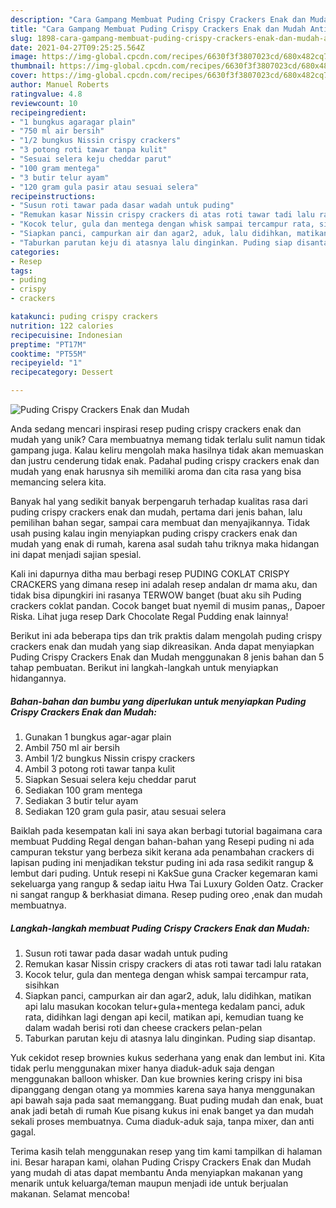 ```yaml
---
description: "Cara Gampang Membuat Puding Crispy Crackers Enak dan Mudah Anti Gagal"
title: "Cara Gampang Membuat Puding Crispy Crackers Enak dan Mudah Anti Gagal"
slug: 1898-cara-gampang-membuat-puding-crispy-crackers-enak-dan-mudah-anti-gagal
date: 2021-04-27T09:25:25.564Z
image: https://img-global.cpcdn.com/recipes/6630f3f3807023cd/680x482cq70/puding-crispy-crackers-enak-dan-mudah-foto-resep-utama.jpg
thumbnail: https://img-global.cpcdn.com/recipes/6630f3f3807023cd/680x482cq70/puding-crispy-crackers-enak-dan-mudah-foto-resep-utama.jpg
cover: https://img-global.cpcdn.com/recipes/6630f3f3807023cd/680x482cq70/puding-crispy-crackers-enak-dan-mudah-foto-resep-utama.jpg
author: Manuel Roberts
ratingvalue: 4.8
reviewcount: 10
recipeingredient:
- "1 bungkus agaragar plain"
- "750 ml air bersih"
- "1/2 bungkus Nissin crispy crackers"
- "3 potong roti tawar tanpa kulit"
- "Sesuai selera keju cheddar parut"
- "100 gram mentega"
- "3 butir telur ayam"
- "120 gram gula pasir atau sesuai selera"
recipeinstructions:
- "Susun roti tawar pada dasar wadah untuk puding"
- "Remukan kasar Nissin crispy crackers di atas roti tawar tadi lalu ratakan"
- "Kocok telur, gula dan mentega dengan whisk sampai tercampur rata, sisihkan"
- "Siapkan panci, campurkan air dan agar2, aduk, lalu didihkan, matikan api lalu masukan kocokan telur+gula+mentega kedalam panci, aduk rata, didihkan lagi dengan api kecil, matikan api, kemudian tuang ke dalam wadah berisi roti dan cheese crackers pelan-pelan"
- "Taburkan parutan keju di atasnya lalu dinginkan. Puding siap disantap."
categories:
- Resep
tags:
- puding
- crispy
- crackers

katakunci: puding crispy crackers 
nutrition: 122 calories
recipecuisine: Indonesian
preptime: "PT17M"
cooktime: "PT55M"
recipeyield: "1"
recipecategory: Dessert

---
```



![Puding Crispy Crackers Enak dan Mudah](https://img-global.cpcdn.com/recipes/6630f3f3807023cd/680x482cq70/puding-crispy-crackers-enak-dan-mudah-foto-resep-utama.jpg)

Anda sedang mencari inspirasi resep puding crispy crackers enak dan mudah yang unik? Cara membuatnya memang tidak terlalu sulit namun tidak gampang juga. Kalau keliru mengolah maka hasilnya tidak akan memuaskan dan justru cenderung tidak enak. Padahal puding crispy crackers enak dan mudah yang enak harusnya sih memiliki aroma dan cita rasa yang bisa memancing selera kita.

Banyak hal yang sedikit banyak berpengaruh terhadap kualitas rasa dari puding crispy crackers enak dan mudah, pertama dari jenis bahan, lalu pemilihan bahan segar, sampai cara membuat dan menyajikannya. Tidak usah pusing kalau ingin menyiapkan puding crispy crackers enak dan mudah yang enak di rumah, karena asal sudah tahu triknya maka hidangan ini dapat menjadi sajian spesial.

Kali ini dapurnya ditha mau berbagi resep PUDING COKLAT CRISPY CRACKERS yang dimana resep ini adalah resep andalan dr mama aku, dan tidak bisa dipungkiri ini rasanya TERWOW banget (buat aku sih Puding crackers coklat pandan. Cocok banget buat nyemil di musim panas,, Dapoer Riska. Lihat juga resep Dark Chocolate Regal Pudding enak lainnya!


Berikut ini ada beberapa tips dan trik praktis dalam mengolah puding crispy crackers enak dan mudah yang siap dikreasikan. Anda dapat menyiapkan Puding Crispy Crackers Enak dan Mudah menggunakan 8 jenis bahan dan 5 tahap pembuatan. Berikut ini langkah-langkah untuk menyiapkan hidangannya.

<!--inarticleads1-->

##### Bahan-bahan dan bumbu yang diperlukan untuk menyiapkan Puding Crispy Crackers Enak dan Mudah:

1. Gunakan 1 bungkus agar-agar plain
1. Ambil 750 ml air bersih
1. Ambil 1/2 bungkus Nissin crispy crackers
1. Ambil 3 potong roti tawar tanpa kulit
1. Siapkan Sesuai selera keju cheddar parut
1. Sediakan 100 gram mentega
1. Sediakan 3 butir telur ayam
1. Sediakan 120 gram gula pasir, atau sesuai selera


Baiklah pada kesempatan kali ini saya akan berbagi tutorial bagaimana cara membuat Pudding Regal dengan bahan-bahan yang Resepi puding ni ada campuran tekstur yang berbeza sikit kerana ada penambahan crackers di lapisan puding ini menjadikan tekstur puding ini ada rasa sedikit rangup &amp; lembut dari puding. Untuk resepi ni KakSue guna Cracker kegemaran kami sekeluarga yang rangup &amp; sedap iaitu Hwa Tai Luxury Golden Oatz. Cracker ni sangat rangup &amp; berkhasiat dimana. Resep puding oreo ,enak dan mudah membuatnya. 

<!--inarticleads2-->

##### Langkah-langkah membuat Puding Crispy Crackers Enak dan Mudah:

1. Susun roti tawar pada dasar wadah untuk puding
1. Remukan kasar Nissin crispy crackers di atas roti tawar tadi lalu ratakan
1. Kocok telur, gula dan mentega dengan whisk sampai tercampur rata, sisihkan
1. Siapkan panci, campurkan air dan agar2, aduk, lalu didihkan, matikan api lalu masukan kocokan telur+gula+mentega kedalam panci, aduk rata, didihkan lagi dengan api kecil, matikan api, kemudian tuang ke dalam wadah berisi roti dan cheese crackers pelan-pelan
1. Taburkan parutan keju di atasnya lalu dinginkan. Puding siap disantap.


Yuk cekidot resep brownies kukus sederhana yang enak dan lembut ini. Kita tidak perlu menggunakan mixer hanya diaduk-aduk saja dengan menggunakan balloon whisker. Dan kue brownies kering crispy ini bisa dipanggang dengan otang ya mommies karena saya hanya menggunakan api bawah saja pada saat memanggang. Buat puding mudah dan enak, buat anak jadi betah di rumah Kue pisang kukus ini enak banget ya dan mudah sekali proses membuatnya. Cuma diaduk-aduk saja, tanpa mixer, dan anti gagal. 

Terima kasih telah menggunakan resep yang tim kami tampilkan di halaman ini. Besar harapan kami, olahan Puding Crispy Crackers Enak dan Mudah yang mudah di atas dapat membantu Anda menyiapkan makanan yang menarik untuk keluarga/teman maupun menjadi ide untuk berjualan makanan. Selamat mencoba!

